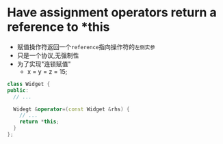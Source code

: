 # Have assignment operators return a reference to *this
- 赋值操作符返回一个`reference`指向操作符的`左侧实参`
- 只是一个协议,无强制性
- 为了实现"连锁赋值"
  - x = y = z = 15;

```cpp
class Widget {
public:
  // ...

  Widegt &operator=(const Widget &rhs) {
    // ...
    return *this;
  }
};
```